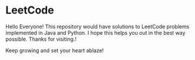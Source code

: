 # LeetCode
Hello Everyone!
This repository would have solutions to LeetCode problems implemented in Java and Python.
I hope this helps you out in the best way possible.
Thanks for visiting.!

Keep growing and set your heart ablaze!
